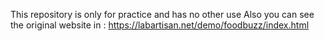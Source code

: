 This repository is only for practice and has no other use
Also you can see the original website in : https://labartisan.net/demo/foodbuzz/index.html
